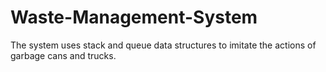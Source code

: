 # Waste-Management-System
The system uses stack and queue data structures to imitate the actions of garbage cans and trucks.
